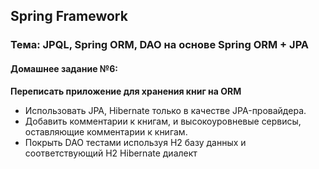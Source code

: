 ## Spring Framework
### Тема: JPQL, Spring ORM, DAO на основе Spring ORM + JPA
#### Домашнее задание №6:
**Переписать приложение для хранения книг на ORM**
- Использовать JPA, Hibernate только в качестве
JPA-провайдера.
- Добавить комментарии к книгам, и
высокоуровневые сервисы, оставляющие
комментарии к книгам.
- Покрыть DAO тестами используя H2 базу
данных и соответствующий H2 Hibernate диалект
